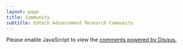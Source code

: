 ```yaml
---
layout: page
title: Community
subtitle: Edtech Advancement Research Community
---
```



<div class="disqus-comments">
<div class="comments">
	<div id="disqus_thread"></div>
	<script type="text/javascript">
	    var disqus_shortname = 'earc';
	    /* ensure that pages with query string get the same discussion */
            var url_parts = window.location.href.split("?");
            var disqus_url = url_parts[0];
	    (function() {
	        var dsq = document.createElement('script'); dsq.type = 'text/javascript'; dsq.async = true;
	        dsq.src = '//' + disqus_shortname + '.disqus.com/embed.js';
	        (document.getElementsByTagName('head')[0] || document.getElementsByTagName('body')[0]).appendChild(dsq);
	    })();
	</script>
	<noscript>Please enable JavaScript to view the <a href="http://disqus.com/?ref_noscript">comments powered by Disqus.</a></noscript>
</div>
</div>
